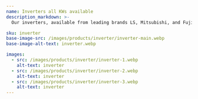 ```yaml
---
name: Inverters all KWs available
description_markdown: >-
  Our inverters, available from leading brands LS, Mitsubishi, and Fuji, offer a range of solutions for efficient power conversion. These high-quality inverters support various kilowatt (kW) ratings to suit different applications, from residential to industrial use. With advanced features and reliable performance, they ensure optimal energy efficiency and long-term durability.

sku: inverter
base-image-src: /images/products/inverter/inverter-main.webp
base-image-alt-text: inverter.webp

images:
  - src: /images/products/inverter/inverter-1.webp
    alt-text: inverter
  - src: /images/products/inverter/inverter-2.webp
    alt-text: inverter
  - src: /images/products/inverter/inverter-3.webp
    alt-text: inverter
---
```

